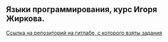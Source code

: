 ## Языки программирования, курс Игоря Жиркова.

[Ссылка на репозиторий на гитлабе, с которого взяты задания](https://gitlab.se.ifmo.ru/programming-languages/cse-programming-languages-fall-2021/main)

